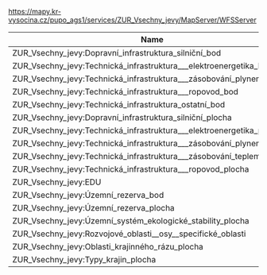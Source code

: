 https://mapy.kr-vysocina.cz/pupo_ags1/services/ZUR_Vsechny_jevy/MapServer/WFSServer

|Name|Title|Abstract|
|--|--|--|
|ZUR_Vsechny_jevy:Dopravní_infrastruktura_silniční_bod|Dopravní_infrastruktura_silniční_bod||
|ZUR_Vsechny_jevy:Technická_infrastruktura___elektroenergetika_bod|Technická_infrastruktura___elektroenergetika_bod||
|ZUR_Vsechny_jevy:Technická_infrastruktura___zásobování_plynem_bod|Technická_infrastruktura___zásobování_plynem_bod||
|ZUR_Vsechny_jevy:Technická_infrastruktura___ropovod_bod|Technická_infrastruktura___ropovod_bod||
|ZUR_Vsechny_jevy:Technická_infrastruktura_ostatní_bod|Technická_infrastruktura_ostatní_bod||
|ZUR_Vsechny_jevy:Dopravní_infrastruktura_silniční_plocha|Dopravní_infrastruktura_silniční_plocha||
|ZUR_Vsechny_jevy:Technická_infrastruktura___elektroenergetika_plocha|Technická_infrastruktura___elektroenergetika_plocha||
|ZUR_Vsechny_jevy:Technická_infrastruktura___zásobování_plynem_plocha|Technická_infrastruktura___zásobování_plynem_plocha||
|ZUR_Vsechny_jevy:Technická_infrastruktura___zásobování_teplem_plocha|Technická_infrastruktura___zásobování_teplem_plocha||
|ZUR_Vsechny_jevy:Technická_infrastruktura___ropovod_plocha|Technická_infrastruktura___ropovod_plocha||
|ZUR_Vsechny_jevy:EDU|EDU||
|ZUR_Vsechny_jevy:Územní_rezerva_bod|Územní_rezerva_bod||
|ZUR_Vsechny_jevy:Územní_rezerva_plocha|Územní_rezerva_plocha||
|ZUR_Vsechny_jevy:Územní_systém_ekologické_stability_plocha|Územní_systém_ekologické_stability_plocha||
|ZUR_Vsechny_jevy:Rozvojové_oblasti__osy__specifické_oblasti|Rozvojové_oblasti__osy__specifické_oblasti||
|ZUR_Vsechny_jevy:Oblasti_krajinného_rázu_plocha|Oblasti_krajinného_rázu_plocha||
|ZUR_Vsechny_jevy:Typy_krajin_plocha|Typy_krajin_plocha||
